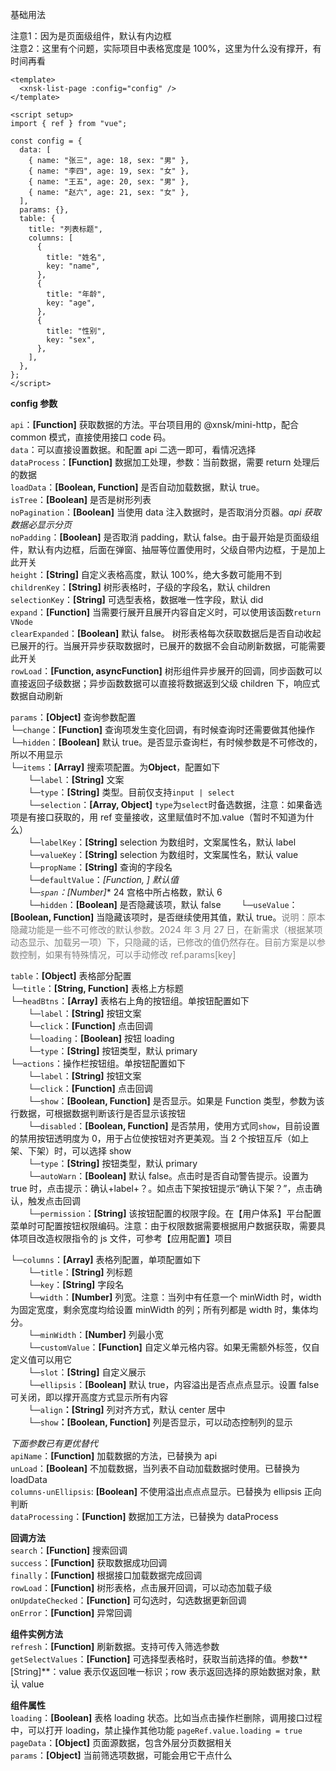 基础用法
<n-dialog-provider>
<xnsk-list-page :config="config" />
</n-dialog-provider>

<script setup>
import { ref } from "vue";

const config = {
  data: [
    { name:'张三',age:18,sex:'男' },
    { name:'李四',age:19,sex:'女' },
    { name:'王五',age:20,sex:'男' },
    { name:'赵六',age:21,sex:'女' },
  ],
  params: {},
  table: {
    title: '列表标题',
    columns: [
      {
        title: "姓名",
        key: "name",
      },
      {
        title: "年龄",
        key: "age",
      },
      {
        title: "性别",
        key: "sex",
      },
    ],
  },
};
</script>

注意1：因为是页面级组件，默认有内边框  
注意2：这里有个问题，实际项目中表格宽度是 100%，这里为什么没有撑开，有时间再看

```vue
<template>
  <xnsk-list-page :config="config" />
</template>

<script setup>
import { ref } from "vue";

const config = {
  data: [
    { name: "张三", age: 18, sex: "男" },
    { name: "李四", age: 19, sex: "女" },
    { name: "王五", age: 20, sex: "男" },
    { name: "赵六", age: 21, sex: "女" },
  ],
  params: {},
  table: {
    title: "列表标题",
    columns: [
      {
        title: "姓名",
        key: "name",
      },
      {
        title: "年龄",
        key: "age",
      },
      {
        title: "性别",
        key: "sex",
      },
    ],
  },
};
</script>
```

**config 参数**

`api`：**[Function]** 获取数据的方法。平台项目用的 @xnsk/mini-http，配合 common 模式，直接使用接口 code 码。  
`data`：可以直接设置数据。和配置 api 二选一即可，看情况选择  
`dataProcess`：**[Function]** 数据加工处理，参数：当前数据，需要 return 处理后的数据  
`loadData`：**[Boolean, Function]** 是否自动加载数据，默认 true。  
`isTree`：**[Boolean]** 是否是树形列表  
`noPagination`：**[Boolean]** 当使用 data 注入数据时，是否取消分页器。_api 获取数据必显示分页_  
`noPadding`：**[Boolean]** 是否取消 padding，默认 false。由于最开始是页面级组件，默认有内边框，后面在弹窗、抽屉等位置使用时，父级自带内边框，于是加上此开关  
`height`：**[String]** 自定义表格高度，默认 100%，绝大多数可能用不到  
`childrenKey`：**[String]** 树形表格时，子级的字段名，默认 children  
`selectionKey`：**[String]** 可选型表格，数据唯一性字段，默认 did  
`expand`：**[Function]** 当需要行展开且展开内容自定义时，可以使用该函数`return VNode`  
`clearExpanded`：**[Boolean]** 默认 false。 树形表格每次获取数据后是否自动收起已展开的行。当展开异步获取数据时，已展开的数据不会自动刷新数据，可能需要此开关  
`rowLoad`：**[Function, asyncFunction]** 树形组件异步展开的回调，同步函数可以直接返回子级数据；异步函数数据可以直接将数据返到父级 children 下，响应式数据自动刷新

`params`：**[Object]** 查询参数配置  
└─`change`：**[Function]** 查询项发生变化回调，有时候查询时还需要做其他操作  
└─`hidden`：**[Boolean]** 默认 true。是否显示查询栏，有时候参数是不可修改的，所以不用显示  
└─`items`：**[Array]** 搜索项配置。为**Object**，配置如下  
&emsp;&emsp;└─`label`：**[String]** 文案  
&emsp;&emsp;└─`type`：**[String]** 类型。目前仅支持`input | select`  
&emsp;&emsp;└─`selection`：**[Array, Object]** `type`为`select`时备选数据，注意：如果备选项是有接口获取的，用 ref 变量接收，这里赋值时不加.value（暂时不知道为什么）  
&emsp;&emsp;└─`labelKey`：**[String]** selection 为数组时，文案属性名，默认 label  
&emsp;&emsp;└─`valueKey`：**[String]** selection 为数组时，文案属性名，默认 value  
&emsp;&emsp;└─`propName`：**[String]** 查询的字段名  
&emsp;&emsp;└─`defaultValue`：**[Function, *]** 默认值  
&emsp;&emsp;└─`span`：**[Number]** 24 宫格中所占格数，默认 6  
&emsp;&emsp;└─`hidden`：**[Boolean]** 是否隐藏该项，默认 false
&emsp;&emsp;└─`useValue`：**[Boolean, Function]** 当隐藏该项时，是否继续使用其值，默认 true。<span style="color: gray;">说明：原本隐藏功能是一些不可修改的默认参数。2024 年 3 月 27 日，在新需求（根据某项动态显示、加载另一项）下，只隐藏的话，已修改的值仍然存在。目前方案是以参数控制，如果有特殊情况，可以手动修改 ref.params[key]</span>

`table`：**[Object]** 表格部分配置  
└─`title`：**[String, Function]** 表格上方标题  
└─`headBtns`：**[Array]** 表格右上角的按钮组。单按钮配置如下  
&emsp;&emsp;└─`label`：**[String]** 按钮文案  
&emsp;&emsp;└─`click`：**[Function]** 点击回调  
&emsp;&emsp;└─`loading`：**[Boolean]** 按钮 loading  
&emsp;&emsp;└─`type`：**[String]** 按钮类型，默认 primary  
└─`actions`：操作栏按钮组。单按钮配置如下  
&emsp;&emsp;└─`label`：**[String]** 按钮文案  
&emsp;&emsp;└─`click`：**[Function]** 点击回调  
&emsp;&emsp;└─`show`：**[Boolean, Function]** 是否显示。如果是 Function 类型，参数为该行数据，可根据数据判断该行是否显示该按钮  
&emsp;&emsp;└─`disabled`：**[Boolean, Function]** 是否禁用，使用方式同`show`，目前设置的禁用按钮透明度为 0，用于占位使按钮对齐更美观。当 2 个按钮互斥（如上架、下架）时，可以选择 show  
&emsp;&emsp;└─`type`：**[String]** 按钮类型，默认 primary  
&emsp;&emsp;└─`autoWarn`：**[Boolean]** 默认 false。点击时是否自动警告提示。设置为 true 时，点击提示：确认+label+？。如点击下架按钮提示“确认下架？”，点击确认，触发点击回调  
&emsp;&emsp;└─`permission`：**[String]** 该按钮配置的权限字段。在【用户体系】平台配置菜单时可配置按钮权限编码。注意：由于权限数据需要根据用户数据获取，需要具体项目改造权限指令的 js 文件，可参考【应用配置】项目

└─`columns`：**[Array]** 表格列配置，单项配置如下  
&emsp;&emsp;└─`title`：**[String]** 列标题  
&emsp;&emsp;└─`key`：**[String]** 字段名  
&emsp;&emsp;└─`width`：**[Number]** 列宽。注意：当列中有任意一个 minWidth 时，width 为固定宽度，剩余宽度均给设置 minWidth 的列；所有列都是 width 时，集体均分。  
&emsp;&emsp;└─`minWidth`：**[Number]** 列最小宽  
&emsp;&emsp;└─`customValue`：**[Function]** 自定义单元格内容。如果无需额外标签，仅自定义值可以用它  
&emsp;&emsp;└─`slot`：**[String]** 自定义展示  
&emsp;&emsp;└─`ellipsis`：**[Boolean]** 默认 true，内容溢出是否点点点显示。设置 false 可关闭，即以撑开高度方式显示所有内容  
&emsp;&emsp;└─`align`**：[String]** 列对齐方式，默认 center 居中  
&emsp;&emsp;└─`show`**：[Boolean, Function]** 列是否显示，可以动态控制列的显示

_下面参数已有更优替代_  
`apiName`：**[Function]** 加载数据的方法，已替换为 api  
`unLoad`：**[Boolean]** 不加载数据，当列表不自动加载数据时使用。已替换为 loadData  
`columns-unEllipsis`: **[Boolean]** 不使用溢出点点点显示。已替换为 ellipsis 正向判断  
`dataProcessing`：**[Function]** 数据加工方法，已替换为 dataProcess

**回调方法**  
`search`：**[Function]** 搜索回调  
`success`：**[Function]** 获取数据成功回调  
`finally`：**[Function]** 根据接口加载数据完成回调  
`rowLoad`：**[Function]** 树形表格，点击展开回调，可以动态加载子级  
`onUpdateChecked`：**[Function]** 可勾选时，勾选数据更新回调  
`onError`：**[Function]** 异常回调

**组件实例方法**  
`refresh`：**[Function]** 刷新数据。支持可传入筛选参数  
`getSelectValues`：**[Function]** 可选择型表格时，获取当前选择的值。参数**[String]**：value 表示仅返回唯一标识；row 表示返回选择的原始数据对象，默认 value

**组件属性**  
`loading`：**[Boolean]** 表格 loading 状态。比如当点击操作栏删除，调用接口过程中，可以打开 loading，禁止操作其他功能 `pageRef.value.loading = true`  
`pageData`：**[Object]** 页面源数据，包含外层分页数据相关  
`params`：**[Object]** 当前筛选项数据，可能会用它干点什么
